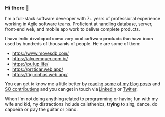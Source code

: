 ### Hi there 👋

I'm a full-stack software developer with 7+ years of professional experience working in Agile software teams. Proficient at handling database, server, front-end web, and mobile app work to deliver complete products.

I have indie developed some very cool software products that have been used by hundreds of thousands of people. Here are some of them:
- https://www.movesdb.com/
- https://alguemquer.com.br/
- https://pullup.life/
- https://praticar.web.app/
- https://figurinhas.web.app/

You can get to know me a little better by [reading some of my blog posts](https://dev.to/toureholder) and [SO contributions](https://stackoverflow.com/users/2551290/tour%c3%a9-holder) and you can get in touch via [LinkedIn](https://www.linkedin.com/in/tour%C3%A9-holder-63576a10b/) or [Twitter](https://twitter.com/toureholder).

When I'm not doing anything related to programming or having fun with my wife and kid, my distractions include calisthenics, **trying** to sing, dance, do capoeira or play the guitar or piano.


